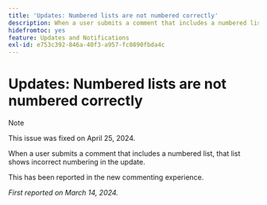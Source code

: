 ```yaml
---
title: 'Updates: Numbered lists are not numbered correctly'
description: When a user submits a comment that includes a numbered list, that list shows incorrect numbering in the update.
hidefromtoc: yes
feature: Updates and Notifications
exl-id: e753c392-846a-40f3-a957-fc0890fbda4c
---
```

# Updates: Numbered lists are not numbered correctly

>[!NOTE]
>
>This issue was fixed on April 25, 2024.

When a user submits a comment that includes a numbered list, that list shows incorrect numbering in the update.

This has been reported in the new commenting experience.

_First reported on March 14, 2024._

